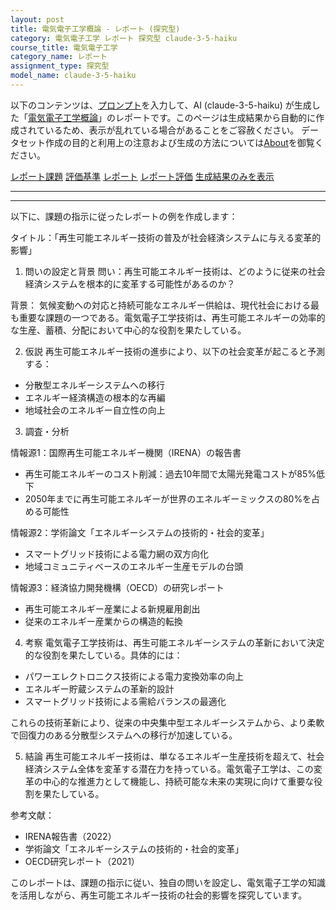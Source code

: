 ```yaml
---
layout: post
title: 電気電子工学概論 - レポート (探究型)
category: 電気電子工学 レポート 探究型 claude-3-5-haiku
course_title: 電気電子工学
category_name: レポート
assignment_type: 探究型
model_name: claude-3-5-haiku
---
```


以下のコンテンツは、[プロンプト](https://github.com/takedatoshiyuki/synthetic_assignments/tree/main/generated/電気電子工学/claude-3-5-haiku/prompt_レポート-探究型.md)を入力して、AI (claude-3-5-haiku) が生成した「[電気電子工学概論](/contents/電気電子工学/)」のレポートです。このページは生成結果から自動的に作成されているため、表示が乱れている場合があることをご容赦ください。
データセット作成の目的と利用上の注意および生成の方法については[About](/About)を御覧ください。

[レポート課題](../レポート課題-探究型)
[評価基準](../評価基準-探究型)
[レポート](../レポート-探究型)
[レポート評価](../レポート評価-探究型)
[生成結果のみを表示](https://github.com/takedatoshiyuki/synthetic_assignments/tree/main/generated/電気電子工学/claude-3-5-haiku/レポート-探究型.md)
  

***
***
  
以下に、課題の指示に従ったレポートの例を作成します：

タイトル：「再生可能エネルギー技術の普及が社会経済システムに与える変革的影響」

1. 問いの設定と背景
問い：再生可能エネルギー技術は、どのように従来の社会経済システムを根本的に変革する可能性があるのか？

背景：
気候変動への対応と持続可能なエネルギー供給は、現代社会における最も重要な課題の一つである。電気電子工学技術は、再生可能エネルギーの効率的な生産、蓄積、分配において中心的な役割を果たしている。

2. 仮説
再生可能エネルギー技術の進歩により、以下の社会変革が起こると予測する：
- 分散型エネルギーシステムへの移行
- エネルギー経済構造の根本的な再編
- 地域社会のエネルギー自立性の向上

3. 調査・分析

情報源1：国際再生可能エネルギー機関（IRENA）の報告書
- 再生可能エネルギーのコスト削減：過去10年間で太陽光発電コストが85%低下
- 2050年までに再生可能エネルギーが世界のエネルギーミックスの80%を占める可能性

情報源2：学術論文「エネルギーシステムの技術的・社会的変革」
- スマートグリッド技術による電力網の双方向化
- 地域コミュニティベースのエネルギー生産モデルの台頭

情報源3：経済協力開発機構（OECD）の研究レポート
- 再生可能エネルギー産業による新規雇用創出
- 従来のエネルギー産業からの構造的転換

4. 考察
電気電子工学技術は、再生可能エネルギーシステムの革新において決定的な役割を果たしている。具体的には：

- パワーエレクトロニクス技術による電力変換効率の向上
- エネルギー貯蔵システムの革新的設計
- スマートグリッド技術による需給バランスの最適化

これらの技術革新により、従来の中央集中型エネルギーシステムから、より柔軟で回復力のある分散型システムへの移行が加速している。

5. 結論
再生可能エネルギー技術は、単なるエネルギー生産技術を超えて、社会経済システム全体を変革する潜在力を持っている。電気電子工学は、この変革の中心的な推進力として機能し、持続可能な未来の実現に向けて重要な役割を果たしている。

参考文献：
- IRENA報告書（2022）
- 学術論文「エネルギーシステムの技術的・社会的変革」
- OECD研究レポート（2021）

このレポートは、課題の指示に従い、独自の問いを設定し、電気電子工学の知識を活用しながら、再生可能エネルギー技術の社会的影響を探究しています。

